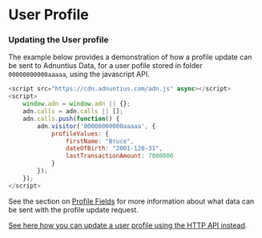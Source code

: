 # User Profile

### Updating the User profile

The example below provides a demonstration of how a profile update can be sent to Adnuntius Data, for a user pofile stored in folder `00000000000aaaaa`, using the javascript API.

```javascript
<script src="https://cdn.adnuntius.com/adn.js" async></script>
<script>
    window.adn = window.adn || {};
    adn.calls = adn.calls || [];
    adn.calls.push(function() {
        adn.visitor('00000000000aaaaa', {
            profileValues: {
                firstName: "Bruce",
                dateOfBirth: "2001-120-31",
                lastTransactionAmount: 7000000
            }
        });
    });
</script>
```

See the section on [Profile Fields](../fields.md) for more information about what data can be sent with the profile update request.

[See here how you can update a user profile using the HTTP API instead](../http/http-profile.md).

